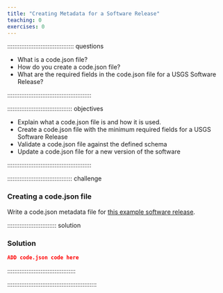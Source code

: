 ```yaml
---
title: "Creating Metadata for a Software Release"
teaching: 0
exercises: 0
---
```


:::::::::::::::::::::::::::::::::::::: questions 

- What is a code.json file?
- How do you create a code.json file?
- What are the required fields in the code.json file for a USGS Software Release?

::::::::::::::::::::::::::::::::::::::::::::::::

::::::::::::::::::::::::::::::::::::: objectives

- Explain what a code.json file is and how it is used.
- Create a code.json file with the minimum required fields for a USGS Software Release
- Validate a code.json file against the defined schema
- Update a code.json file for a new version of the software

::::::::::::::::::::::::::::::::::::::::::::::::


::::::::::::::::::::::::::::::::::::: challenge

### Creating a code.json file

Write a code.json metadata file for [this example software release](https://code.usgs.gov).

:::::::::::::::::::::::::::: solution

### Solution

```json
ADD code.json code here
```

:::::::::::::::::::::::::::::::::::::::

:::::::::::::::::::::::::::::::::::::::::::::::::::





